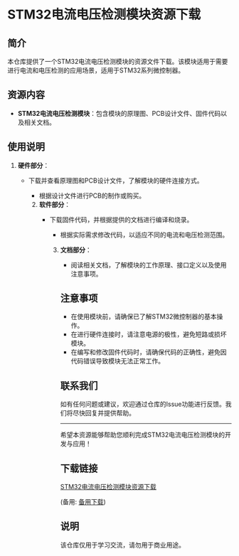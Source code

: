 # STM32电流电压检测模块资源下载

## 简介

本仓库提供了一个STM32电流电压检测模块的资源文件下载。该模块适用于需要进行电流和电压检测的应用场景，适用于STM32系列微控制器。

## 资源内容

- **STM32电流电压检测模块**：包含模块的原理图、PCB设计文件、固件代码以及相关文档。

## 使用说明

1. **硬件部分**：
   - 下载并查看原理图和PCB设计文件，了解模块的硬件连接方式。
      - 根据设计文件进行PCB的制作或购买。

      2. **软件部分**：
         - 下载固件代码，并根据提供的文档进行编译和烧录。
            - 根据实际需求修改代码，以适应不同的电流和电压检测范围。

            3. **文档部分**：
               - 阅读相关文档，了解模块的工作原理、接口定义以及使用注意事项。

               ## 注意事项

               - 在使用模块前，请确保已了解STM32微控制器的基本操作。
               - 在进行硬件连接时，请注意电源的极性，避免短路或损坏模块。
               - 在编写和修改固件代码时，请确保代码的正确性，避免因代码错误导致模块无法正常工作。

               ## 联系我们

               如有任何问题或建议，欢迎通过仓库的Issue功能进行反馈。我们将尽快回复并提供帮助。

               ---

               希望本资源能够帮助您顺利完成STM32电流电压检测模块的开发与应用！

               ## 下载链接
               [STM32电流电压检测模块资源下载](https://pan.quark.cn/s/f1f2f5cdea2e) 

               (备用: [备用下载](https://pan.baidu.com/s/17TO-TibS_zbw18Z3bYzxwA?pwd=1234))

               ## 说明

               该仓库仅用于学习交流，请勿用于商业用途。
